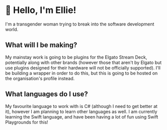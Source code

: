 # 👋 Hello, I'm Ellie!

I'm a transgender woman trying to break into the software development world.

## What will I be making?

My mainstay work is going to be plugins for the Elgato Stream Deck, potentially along with other brands (however those that aren't by Elgato but use plugins designed for their hardware will not be officially supported). I'll be building a wrapper in order to do this, but this is going to be hosted on the organisation's profile instead.

## What languages do I use?

My favourite language to work with is C# (although I need to get better at it), however I am planning to learn other languages as well. I am currently learning the Swift language, and have been having a lot of fun using Swift Playgrounds for this!
